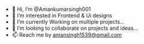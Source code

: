 - 👋 Hi, I’m @Amankumarsingh001
- 👀 I’m interested in Frontend & Ui designs
- 🌱 I’m currently Working on multiple projects...
- 💞️ I’m looking to collaborate on projects and ideas...
- 📫 Reach me by amansingh1539@gmail.com

